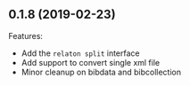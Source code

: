 ## 0.1.8 (2019-02-23)

Features:
- Add the `relaton split` interface
- Add support to convert single xml file
- Minor cleanup on bibdata and bibcollection

